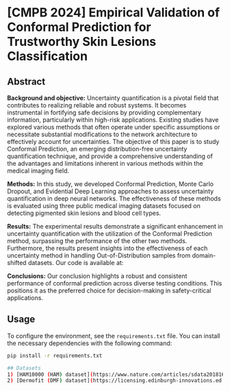 # [CMPB 2024] Empirical Validation of Conformal Prediction for Trustworthy Skin Lesions Classification

## Abstract
**Background and objective:** Uncertainty quantification is a pivotal field that contributes to realizing reliable and robust systems. It becomes instrumental in fortifying safe decisions by providing complementary information, particularly within high-risk applications. Existing studies have explored various methods that often operate under specific assumptions or necessitate substantial modifications to the network architecture to effectively account for uncertainties. The objective of this paper is to study Conformal Prediction, an emerging distribution-free uncertainty quantification technique, and provide a comprehensive understanding of the advantages and limitations inherent in various methods within the medical imaging field.

**Methods:** In this study, we developed Conformal Prediction, Monte Carlo Dropout, and Evidential Deep Learning approaches to assess uncertainty quantification in deep neural networks. The effectiveness of these methods is evaluated using three public medical imaging datasets focused on detecting pigmented skin lesions and blood cell types.

**Results:** The experimental results demonstrate a significant enhancement in uncertainty quantification with the utilization of the Conformal Prediction method, surpassing the performance of the other two methods. Furthermore, the results present insights into the effectiveness of each uncertainty method in handling Out-of-Distribution samples from domain-shifted datasets. Our code is available at:

**Conclusions:** Our conclusion highlights a robust and consistent performance of conformal prediction across diverse testing conditions. This positions it as the preferred choice for decision-making in safety-critical applications.

## Usage
To configure the environment, see the `requirements.txt` file. You can install the necessary dependencies with the following command:
```bash
pip install -r requirements.txt

## Datasets
1) [HAM10000 (HAM) dataset](https://www.nature.com/articles/sdata2018161)
2) [Dermofit (DMF) dataset](https://licensing.edinburgh-innovations.ed.ac.uk/product/dermofit-image-library)
